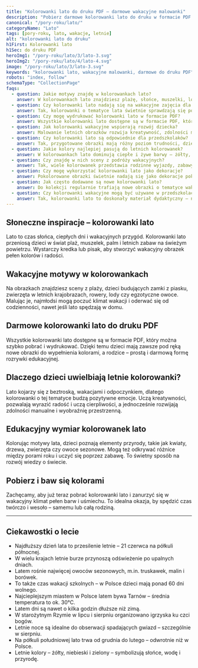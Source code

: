 ```yaml
---
title: "Kolorowanki lato do druku PDF – darmowe wakacyjne malowanki"
description: "Pobierz darmowe kolorowanki lato do druku w formacie PDF. Słońce, plaża, wakacje i letnie przygody – idealne malowanki dla dzieci."
canonical: "/pory-roku/lato/"
categoryName: "Lato"
tags: [pory-roku, lato, wakacje, letnie]
alt: "kolorowanki lato do druku"
h1First: Kolorowanki lato
h1Sec: do druku PDF
heroImg1: "/pory-roku/lato/3/lato-3.svg"
heroImg2: "/pory-roku/lato/4/lato-4.svg"
image: "/pory-roku/lato/3/lato-3.svg"
keywords: "kolorowanki lato, wakacyjne malowanki, darmowe do druku PDF"
robots: "index, follow"
schemaType: "CollectionPage"
faqs:
  - question: Jakie motywy znajdę w kolorowankach lato?
    answer: W kolorowankach lato znajdziesz plażę, słońce, muszelki, lody, owoce, wakacyjne zabawy, zwierzęta w letnich sceneriach oraz sceny z podróży i przygód.
  - question: Czy kolorowanki lato nadają się na wakacyjne zajęcia dla dzieci?
    answer: Tak, kolorowanki o tematyce lata świetnie sprawdzają się podczas wakacji – można je zabrać na wyjazd, do ogrodu czy na plażę, by zająć dzieci kreatywną i spokojną zabawą.
  - question: Czy mogę wydrukować kolorowanki lato w formacie PDF?
    answer: Wszystkie kolorowanki lato dostępne są w formacie PDF, który można łatwo pobrać i wydrukować na domowej drukarce.
  - question: Jak kolorowanki wakacyjne wspierają rozwój dziecka?
    answer: Malowanie letnich obrazków rozwija kreatywność, zdolności manualne i uczy cierpliwości. Dzieci poznają też elementy przyrody charakterystyczne dla lata, jak kwiaty, owoce czy zwierzęta.
  - question: Czy kolorowanki lato są odpowiednie dla przedszkolaków?
    answer: Tak, przygotowane obrazki mają różny poziom trudności, dzięki czemu nadają się zarówno dla najmłodszych dzieci w wieku przedszkolnym, jak i starszych uczniów.
  - question: Jakie kolory najlepiej pasują do letnich kolorowanek?
    answer: W kolorowankach lato dominują ciepłe i żywe barwy – żółty, pomarańczowy, niebieski, zielony czy różowy, które oddają wakacyjny nastrój.
  - question: Czy znajdę w nich sceny z podróży wakacyjnych?
    answer: Tak, wiele kolorowanek przedstawia rodzinne wyjazdy, zabawy na plaży, wędrówki po górach czy odpoczynek nad jeziorem.
  - question: Czy mogę wykorzystać kolorowanki lato jako dekoracje?
    answer: Pokolorowane obrazki świetnie nadają się jako dekoracje pokoju dziecięcego, ozdoby na wakacyjne przyjęcie lub pamiątki z letnich zabaw.
  - question: Jak często dodawane są nowe kolorowanki lato?
    answer: Do kolekcji regularnie trafiają nowe obrazki o tematyce wakacyjnej, aby dzieci zawsze miały świeże i ciekawe materiały do kolorowania.
  - question: Czy kolorowanki wakacyjne mogą być używane w przedszkolach?
    answer: Tak, kolorowanki lato to doskonały materiał dydaktyczny – nauczyciele mogą je wykorzystać na zajęciach plastycznych lub w ramach letnich warsztatów edukacyjnych.
---
```

## Słoneczne inspiracje – kolorowanki lato
Lato to czas słońca, ciepłych dni i wakacyjnych przygód. Kolorowanki lato przeniosą dzieci w świat plaż, muszelek, palm i letnich zabaw na świeżym powietrzu. Wystarczy kredka lub pisak, aby stworzyć wakacyjny obrazek pełen kolorów i radości.

## Wakacyjne motywy w kolorowankach
Na obrazkach znajdziesz sceny z plaży, dzieci budujących zamki z piasku, zwierzęta w letnich krajobrazach, rowery, lody czy egzotyczne owoce. Malując je, najmłodsi mogą poczuć klimat wakacji i oderwać się od codzienności, nawet jeśli lato spędzają w domu.

## Darmowe kolorowanki lato do druku PDF
Wszystkie kolorowanki lato dostępne są w formacie PDF, który można szybko pobrać i wydrukować. Dzięki temu dzieci mają zawsze pod ręką nowe obrazki do wypełnienia kolorami, a rodzice – prostą i darmową formę rozrywki edukacyjnej.

## Dlaczego dzieci uwielbiają letnie kolorowanki?
Lato kojarzy się z beztroską, wakacjami i odpoczynkiem, dlatego kolorowanki o tej tematyce budzą pozytywne emocje. Uczą kreatywności, pozwalają wyrazić radość i uczą cierpliwości, a jednocześnie rozwijają zdolności manualne i wyobraźnię przestrzenną.

## Edukacyjny wymiar kolorowanek lato
Kolorując motywy lata, dzieci poznają elementy przyrody, takie jak kwiaty, drzewa, zwierzęta czy owoce sezonowe. Mogą też odkrywać różnice między porami roku i uczyć się poprzez zabawę. To świetny sposób na rozwój wiedzy o świecie.

## Pobierz i baw się kolorami
Zachęcamy, aby już teraz pobrać kolorowanki lato i zanurzyć się w wakacyjny klimat pełen barw i uśmiechu. To idealna okazja, by spędzić czas twórczo i wesoło – samemu lub całą rodziną.

---

## Ciekawostki o lecie

<ul class="grid grid-cols-1 mb-3 sm:grid-cols-2 md:grid-cols-3 lg:grid-cols-5 gap-x-6 gap-y-3 text-center text-base md:text-lg font-light max-w-6xl mx-auto">
<li class="bg-none text-black p-2 flex items-center justify-center font-medium rounded border-4 border-dotted border-yellow-400">Najdłuższy dzień lata to przesilenie letnie – 21 czerwca na półkuli północnej.</li>
<li class="bg-none text-black p-2 flex items-center justify-center font-medium rounded border-4 border-dotted border-blue-400">W wielu krajach letnie burze przynoszą odświeżenie po upalnych dniach.</li>
<li class="bg-none text-black p-2 flex items-center justify-center font-medium rounded border-4 border-dotted border-green-400">Latem rośnie najwięcej owoców sezonowych, m.in. truskawek, malin i borówek.</li>
<li class="bg-none text-black p-2 flex items-center justify-center font-medium rounded border-4 border-dotted border-orange-500">To także czas wakacji szkolnych – w Polsce dzieci mają ponad 60 dni wolnego.</li>
<li class="bg-none text-black p-2 flex items-center justify-center font-medium rounded border-4 border-dotted border-pink-400">Najcieplejszym miastem w Polsce latem bywa Tarnów – średnia temperatura to ok. 30°C.</li>
<li class="bg-none text-black p-2 flex items-center justify-center font-medium rounded border-4 border-dotted border-red-500">Latem dni są nawet o kilka godzin dłuższe niż zimą.</li>
<li class="bg-none text-black p-2 flex items-center justify-center font-medium rounded border-4 border-dotted border-purple-400">W starożytnym Rzymie w lipcu i sierpniu organizowano igrzyska ku czci bogów.</li>
<li class="bg-none text-black p-2 flex items-center justify-center font-medium rounded border-4 border-dotted border-teal-400">Letnie noce są idealne do obserwacji spadających gwiazd – szczególnie w sierpniu.</li>
<li class="bg-none text-black p-2 flex items-center justify-center font-medium rounded border-4 border-dotted border-indigo-400">Na półkuli południowej lato trwa od grudnia do lutego – odwrotnie niż w Polsce.</li>
<li class="bg-none text-black p-2 flex items-center justify-center font-medium rounded border-4 border-dotted border-cyan-500">Letnie kolory – żółty, niebieski i zielony – symbolizują słońce, wodę i przyrodę.</li>
</ul>